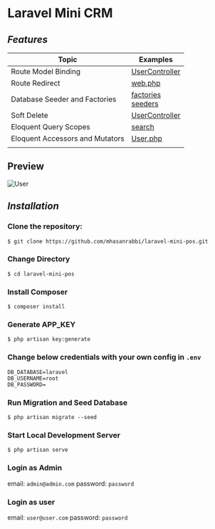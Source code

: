 # **Laravel Mini CRM**


## *Features*

|Topic|Examples  |
|--|--|
|Route Model Binding| [UserController](https://github.com/mhasanrabbi/laravel-mini-crm/blob/7cf3fa2e169f1b443acbb2f4e88537384490ece8/routes/web.php#L18) |
|Route Redirect|[web.php](https://github.com/mhasanrabbi/laravel-mini-crm/blob/7cf3fa2e169f1b443acbb2f4e88537384490ece8/routes/web.php#L9)|
|Database Seeder and Factories|[factories](https://github.com/mhasanrabbi/laravel-mini-crm/tree/develop/database/factories) <br> [seeders](https://github.com/mhasanrabbi/laravel-mini-crm/tree/develop/database/seeders)|
|Soft Delete| [UserController](https://github.com/mhasanrabbi/laravel-mini-crm/blob/3dfb9fe63938ebdfb963d2374da22cfb08c2bcb9/app/Http/Controllers/UserController.php#L124)|
|Eloquent Query Scopes| [search](https://github.com/mhasanrabbi/laravel-mini-crm/blob/7cf3fa2e169f1b443acbb2f4e88537384490ece8/app/Models/User.php#L27) |
|Eloquent Accessors and Mutators|[User.php](https://github.com/mhasanrabbi/laravel-mini-crm/blob/3dfb9fe63938ebdfb963d2374da22cfb08c2bcb9/app/Models/User.php#L57) <br>|
|||


## Preview
![User](https://www.mahmudrabbi.com/images-repo/crm.png)

## *Installation*


### Clone the repository:
``` 
$ git clone https://github.com/mhasanrabbi/laravel-mini-pos.git
```

### Change Directory

```
$ cd laravel-mini-pos
```
### Install Composer
``` 
$ composer install
```
### Generate APP_KEY 
``` 
$ php artisan key:generate
```

### Change below credentials with your own config in `.env`
``` 
DB_DATABASE=laravel
DB_USERNAME=root
DB_PASSWORD=
```

### Run Migration and Seed Database

``` 
$ php artisan migrate --seed
```

### Start Local Development Server

``` 
$ php artisan serve
```

### Login as Admin

email: `admin@admin.com` 
password: `password` 

### Login as user
email: `user@user.com`
password: `password` 
